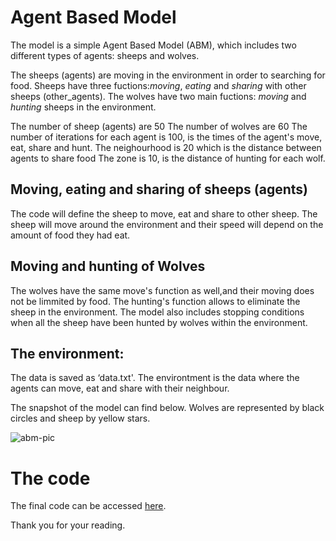 # Agent Based Model


The model is a simple Agent Based Model (ABM), which includes two different types of agents: sheeps and wolves. 

The sheeps (agents) are moving in the environment in order to searching for food. Sheeps have three fuctions:*moving*, *eating* and *sharing* with other sheeps (other_agents).
The wolves have two main fuctions: *moving* and *hunting* sheeps in the environment.

The number of sheep (agents) are 50
The number of wolves are 60
The number of iterations for each agent is 100, is the times of the agent's move, eat, share and hunt.
The neighourhood is 20 which is the distance between agents to share food
The zone is 10, is the distance of hunting for each wolf.  
    
    
## Moving, eating and sharing of sheeps (agents)
The code will define the sheep to move, eat and share to other sheep. 
The sheep will move around the environment and their speed will depend on the amount of food they had eat.
    

## Moving and hunting of Wolves
The wolves have the same move's function as well,and their moving does not be limmited by food.
The hunting's function allows to eliminate the sheep in the environment. 
The model also includes stopping conditions when all the sheep have been hunted by wolves within the environment.

## The environment:
The data is saved as ‘data.txt'. The environtment is the data where the agents can move, eat and share with their neighbour.

The snapshot of the model can find below. Wolves are represented by black circles and sheep by yellow stars.

![abm-pic](https://user-images.githubusercontent.com/55794712/68553534-2b47ad80-041a-11ea-9797-38715c957ce9.png)

# The code
The final code can be accessed [here](https://github.com/huongtran-3/ABM-Assignment-1).  


Thank you for your reading.
